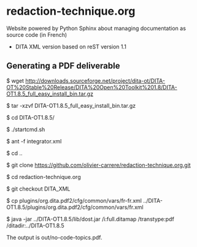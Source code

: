 redaction-technique.org
=======================

Website powered by Python Sphinx about managing documentation as source code (in French)
- DITA XML version based on reST version 1.1

Generating a PDF deliverable
----------------------------

$ wget http://downloads.sourceforge.net/project/dita-ot/DITA-OT%20Stable%20Release/DITA%20Open%20Toolkit%201.8/DITA-OT1.8.5_full_easy_install_bin.tar.gz

$ tar -xzvf DITA-OT1.8.5_full_easy_install_bin.tar.gz

$ cd DITA-OT1.8.5/

$ ./startcmd.sh

$ ant -f integrator.xml

$ cd ..

$ git clone https://github.com/olivier-carrere/redaction-technique.org.git

$ cd redaction-technique.org

$ git checkout DITA_XML

$ cp plugins/org.dita.pdf2/cfg/common/vars/fr-fr.xml ../DITA-OT1.8.5/plugins/org.dita.pdf2/cfg/common/vars/fr.xml

$ java -jar ../DITA-OT1.8.5/lib/dost.jar /i:full.ditamap /transtype:pdf /ditadir:../DITA-OT1.8.5

The output is out/no-code-topics.pdf.
